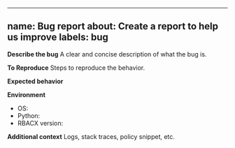 
---
name: Bug report
about: Create a report to help us improve
labels: bug
---

**Describe the bug**
A clear and concise description of what the bug is.

**To Reproduce**
Steps to reproduce the behavior.

**Expected behavior**

**Environment**
- OS:
- Python:
- RBACX version:

**Additional context**
Logs, stack traces, policy snippet, etc.
